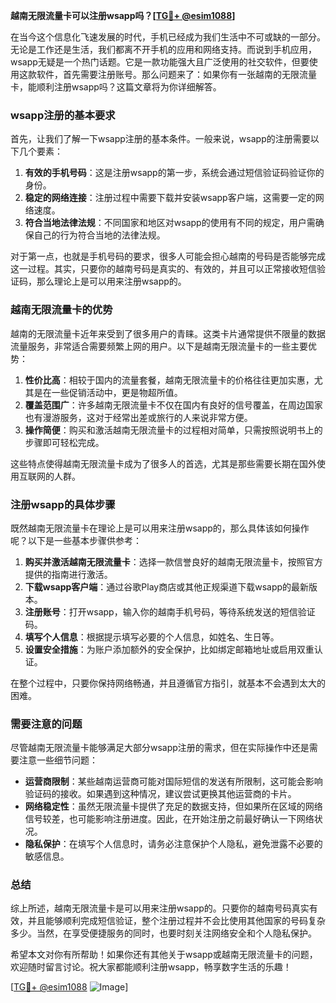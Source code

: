 **越南无限流量卡可以注册wsapp吗？[[TG💪+ @esim1088](https://t.me/s/esim1088)]**

在当今这个信息化飞速发展的时代，手机已经成为我们生活中不可或缺的一部分。无论是工作还是生活，我们都离不开手机的应用和网络支持。而说到手机应用，wsapp无疑是一个热门话题。它是一款功能强大且广泛使用的社交软件，但要使用这款软件，首先需要注册账号。那么问题来了：如果你有一张越南的无限流量卡，能顺利注册wsapp吗？这篇文章将为你详细解答。

### wsapp注册的基本要求

首先，让我们了解一下wsapp注册的基本条件。一般来说，wsapp的注册需要以下几个要素：

1. **有效的手机号码**：这是注册wsapp的第一步，系统会通过短信验证码验证你的身份。
2. **稳定的网络连接**：注册过程中需要下载并安装wsapp客户端，这需要一定的网络速度。
3. **符合当地法律法规**：不同国家和地区对wsapp的使用有不同的规定，用户需确保自己的行为符合当地的法律法规。

对于第一点，也就是手机号码的要求，很多人可能会担心越南的号码是否能够完成这一过程。其实，只要你的越南号码是真实的、有效的，并且可以正常接收短信验证码，那么理论上是可以用来注册wsapp的。

### 越南无限流量卡的优势

越南的无限流量卡近年来受到了很多用户的青睐。这类卡片通常提供不限量的数据流量服务，非常适合需要频繁上网的用户。以下是越南无限流量卡的一些主要优势：

1. **性价比高**：相较于国内的流量套餐，越南无限流量卡的价格往往更加实惠，尤其是在一些促销活动中，更是物超所值。
2. **覆盖范围广**：许多越南无限流量卡不仅在国内有良好的信号覆盖，在周边国家也有漫游服务，这对于经常出差或旅行的人来说非常方便。
3. **操作简便**：购买和激活越南无限流量卡的过程相对简单，只需按照说明书上的步骤即可轻松完成。

这些特点使得越南无限流量卡成为了很多人的首选，尤其是那些需要长期在国外使用互联网的人群。

### 注册wsapp的具体步骤

既然越南无限流量卡在理论上是可以用来注册wsapp的，那么具体该如何操作呢？以下是一些基本步骤供参考：

1. **购买并激活越南无限流量卡**：选择一款信誉良好的越南无限流量卡，按照官方提供的指南进行激活。
2. **下载wsapp客户端**：通过谷歌Play商店或其他正规渠道下载wsapp的最新版本。
3. **注册账号**：打开wsapp，输入你的越南手机号码，等待系统发送的短信验证码。
4. **填写个人信息**：根据提示填写必要的个人信息，如姓名、生日等。
5. **设置安全措施**：为账户添加额外的安全保护，比如绑定邮箱地址或启用双重认证。

在整个过程中，只要你保持网络畅通，并且遵循官方指引，就基本不会遇到太大的困难。

### 需要注意的问题

尽管越南无限流量卡能够满足大部分wsapp注册的需求，但在实际操作中还是需要注意一些细节问题：

- **运营商限制**：某些越南运营商可能对国际短信的发送有所限制，这可能会影响验证码的接收。如果遇到这种情况，建议尝试更换其他运营商的卡片。
- **网络稳定性**：虽然无限流量卡提供了充足的数据支持，但如果所在区域的网络信号较差，也可能影响注册进度。因此，在开始注册之前最好确认一下网络状况。
- **隐私保护**：在填写个人信息时，请务必注意保护个人隐私，避免泄露不必要的敏感信息。

### 总结

综上所述，越南无限流量卡是可以用来注册wsapp的。只要你的越南号码真实有效，并且能够顺利完成短信验证，整个注册过程并不会比使用其他国家的号码复杂多少。当然，在享受便捷服务的同时，也要时刻关注网络安全和个人隐私保护。

希望本文对你有所帮助！如果你还有其他关于wsapp或越南无限流量卡的问题，欢迎随时留言讨论。祝大家都能顺利注册wsapp，畅享数字生活的乐趣！

[[TG💪+ @esim1088](https://t.me/s/esim1088) ![Image](https://i.postimg.cc/4NQfJmqS/Snipaste-2025-05-13-00-14-12.png)]